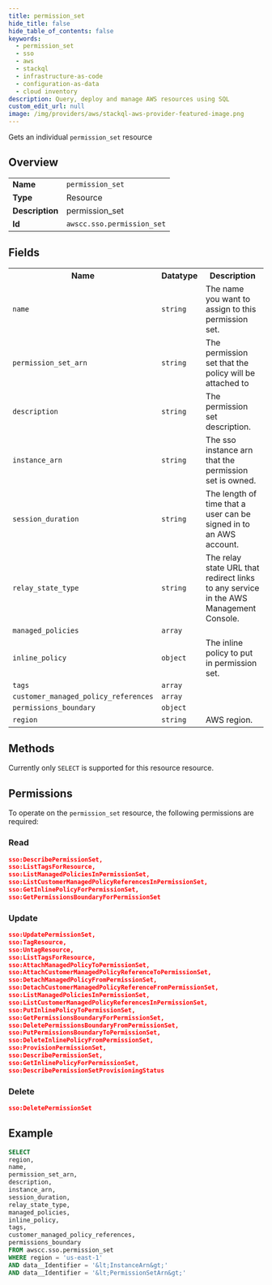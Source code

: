```yaml
---
title: permission_set
hide_title: false
hide_table_of_contents: false
keywords:
  - permission_set
  - sso
  - aws
  - stackql
  - infrastructure-as-code
  - configuration-as-data
  - cloud inventory
description: Query, deploy and manage AWS resources using SQL
custom_edit_url: null
image: /img/providers/aws/stackql-aws-provider-featured-image.png
---
```

Gets an individual <code>permission_set</code> resource

## Overview
<table><tbody>
<tr><td><b>Name</b></td><td><code>permission_set</code></td></tr>
<tr><td><b>Type</b></td><td>Resource</td></tr>
<tr><td><b>Description</b></td><td>permission_set</td></tr>
<tr><td><b>Id</b></td><td><code>awscc.sso.permission_set</code></td></tr>
</tbody></table>

## Fields
<table><tbody>
<tr><th>Name</th><th>Datatype</th><th>Description</th></tr>
<tr><td><code>name</code></td><td><code>string</code></td><td>The name you want to assign to this permission set.</td></tr>
<tr><td><code>permission_set_arn</code></td><td><code>string</code></td><td>The permission set that the policy will be attached to</td></tr>
<tr><td><code>description</code></td><td><code>string</code></td><td>The permission set description.</td></tr>
<tr><td><code>instance_arn</code></td><td><code>string</code></td><td>The sso instance arn that the permission set is owned.</td></tr>
<tr><td><code>session_duration</code></td><td><code>string</code></td><td>The length of time that a user can be signed in to an AWS account.</td></tr>
<tr><td><code>relay_state_type</code></td><td><code>string</code></td><td>The relay state URL that redirect links to any service in the AWS Management Console.</td></tr>
<tr><td><code>managed_policies</code></td><td><code>array</code></td><td></td></tr>
<tr><td><code>inline_policy</code></td><td><code>object</code></td><td>The inline policy to put in permission set.</td></tr>
<tr><td><code>tags</code></td><td><code>array</code></td><td></td></tr>
<tr><td><code>customer_managed_policy_references</code></td><td><code>array</code></td><td></td></tr>
<tr><td><code>permissions_boundary</code></td><td><code>object</code></td><td></td></tr>
<tr><td><code>region</code></td><td><code>string</code></td><td>AWS region.</td></tr>

</tbody></table>

## Methods
Currently only <code>SELECT</code> is supported for this resource resource.

## Permissions

To operate on the <code>permission_set</code> resource, the following permissions are required:

### Read
```json
sso:DescribePermissionSet,
sso:ListTagsForResource,
sso:ListManagedPoliciesInPermissionSet,
sso:ListCustomerManagedPolicyReferencesInPermissionSet,
sso:GetInlinePolicyForPermissionSet,
sso:GetPermissionsBoundaryForPermissionSet
```

### Update
```json
sso:UpdatePermissionSet,
sso:TagResource,
sso:UntagResource,
sso:ListTagsForResource,
sso:AttachManagedPolicyToPermissionSet,
sso:AttachCustomerManagedPolicyReferenceToPermissionSet,
sso:DetachManagedPolicyFromPermissionSet,
sso:DetachCustomerManagedPolicyReferenceFromPermissionSet,
sso:ListManagedPoliciesInPermissionSet,
sso:ListCustomerManagedPolicyReferencesInPermissionSet,
sso:PutInlinePolicyToPermissionSet,
sso:GetPermissionsBoundaryForPermissionSet,
sso:DeletePermissionsBoundaryFromPermissionSet,
sso:PutPermissionsBoundaryToPermissionSet,
sso:DeleteInlinePolicyFromPermissionSet,
sso:ProvisionPermissionSet,
sso:DescribePermissionSet,
sso:GetInlinePolicyForPermissionSet,
sso:DescribePermissionSetProvisioningStatus
```

### Delete
```json
sso:DeletePermissionSet
```


## Example
```sql
SELECT
region,
name,
permission_set_arn,
description,
instance_arn,
session_duration,
relay_state_type,
managed_policies,
inline_policy,
tags,
customer_managed_policy_references,
permissions_boundary
FROM awscc.sso.permission_set
WHERE region = 'us-east-1'
AND data__Identifier = '&lt;InstanceArn&gt;'
AND data__Identifier = '&lt;PermissionSetArn&gt;'
```

